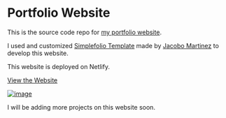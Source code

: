 # Portfolio Website

This is the source code repo for [my portfolio website](https://taka-portfolio.netlify.app/).

I used and customized [Simplefolio Template](https://github.com/cobidev/simplefolio) made by [Jacobo Martinez](https://github.com/cobidev) to develop this website.

This website is deployed on Netlify.

[View the Website](https://taka-portfolio.netlify.app/) 

[![image](https://user-images.githubusercontent.com/62856945/92283703-4f96de00-eeb5-11ea-9dfe-539a7a3231b6.png)](https://taka-portfolio.netlify.app/)



I will be adding more projects on this website soon.
